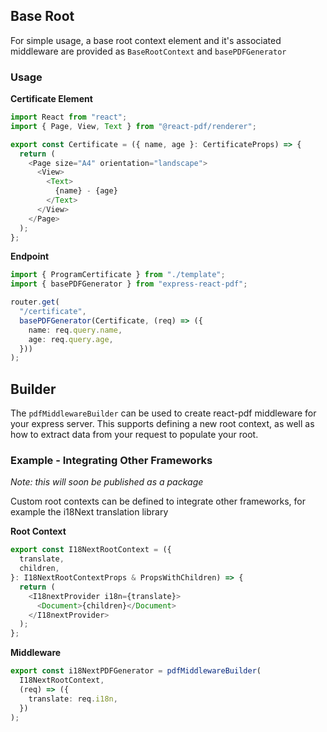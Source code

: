 ## Base Root

For simple usage, a base root context element and it's associated middleware are provided as `BaseRootContext` and `basePDFGenerator`

### Usage

**Certificate Element**

```ts
import React from "react";
import { Page, View, Text } from "@react-pdf/renderer";

export const Certificate = ({ name, age }: CertificateProps) => {
  return (
    <Page size="A4" orientation="landscape">
      <View>
        <Text>
          {name} - {age}
        </Text>
      </View>
    </Page>
  );
};
```

**Endpoint**

```ts
import { ProgramCertificate } from "./template";
import { basePDFGenerator } from "express-react-pdf";

router.get(
  "/certificate",
  basePDFGenerator(Certificate, (req) => ({
    name: req.query.name,
    age: req.query.age,
  }))
);
```

## Builder

The `pdfMiddlewareBuilder` can be used to create react-pdf middleware for your express server. This supports defining a new root context, as well as how to extract data from your request to populate your root.

### Example - Integrating Other Frameworks

_Note: this will soon be published as a package_

Custom root contexts can be defined to integrate other frameworks, for example the i18Next translation library

**Root Context**

```ts
export const I18NextRootContext = ({
  translate,
  children,
}: I18NextRootContextProps & PropsWithChildren) => {
  return (
    <I18nextProvider i18n={translate}>
      <Document>{children}</Document>
    </I18nextProvider>
  );
};
```

**Middleware**

```ts
export const i18NextPDFGenerator = pdfMiddlewareBuilder(
  I18NextRootContext,
  (req) => ({
    translate: req.i18n,
  })
);
```
